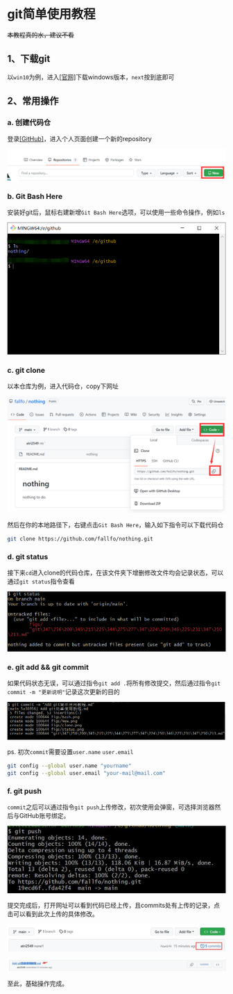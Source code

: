 # git简单使用教程

~~本教程真的水，建议不看~~

## 1、下载git

以`win10`为例，进入[[官网]](https://git-scm.com/)下载windows版本，`next`按到底即可



## 2、常用操作

### a. 创建代码仓

登录[[GitHub]](https://github.com/)，进入个人页面创建一个新的repository

![New](./figs/New.jpg)



### b. Git Bash Here

安装好git后，鼠标右建新增`Git Bash Here`选项，可以使用一些命令操作，例如`ls`

![Bash](./figs/Bash.jpg)



### c. git clone

以本仓库为例，进入代码仓，copy下网址

![clone](./figs/clone.jpg)

然后在你的本地路径下，右键点击`Git Bash Here`，输入如下指令可以下载代码仓

```bash
git clone https://github.com/fallfo/nothing.git
```



### d. git status 

接下来`cd`进入clone的代码仓库，在该文件夹下增删修改文件均会记录状态，可以通过`git status`指令查看

![status](./figs/status.jpg)



### e. git add && git commit

如果代码状态无误，可以通过指令`git add .`将所有修改提交，然后通过指令`git commit -m "更新说明"`记录这次更新的目的

![commit](./figs/commit.jpg)

ps. 初次`commit`需要设置`user.name` `user.email`

```bash
git config --global user.name "yourname"
git config --global user.email "your-mail@mail.com"
```



### f. git push

`commit`之后可以通过指令`git push`上传修改，初次使用会弹窗，可选择浏览器然后与GitHub账号绑定。

![push1](./figs/push.jpg)

提交完成后，打开网址可以看到代码已经上传，且commits处有上传的记录，点击可以看到此次上传的具体修改。

![](./figs/push1.jpg)

![](./figs/push2.jpg)



至此，基础操作完成。

